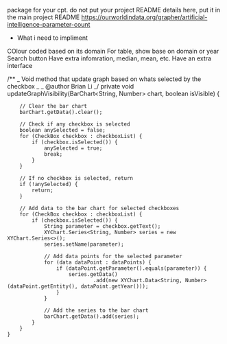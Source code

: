 package for your cpt. do not put your project README details here, put it in the main project README
https://ourworldindata.org/grapher/artificial-intelligence-parameter-count

- What i need to impliment

COlour coded based on its domain
For table, show base on domain or year
Search button
Have extra infomration, median, mean, etc.
Have an extra interface

/\*\*
_ Void method that update graph based on whats selected by the checkbox
_
_ @author Brian Li
_/
private void updateGraphVisibility(BarChart<String, Number> chart, boolean isVisible) {

        // Clear the bar chart
        barChart.getData().clear();

        // Check if any checkbox is selected
        boolean anySelected = false;
        for (CheckBox checkbox : checkboxList) {
            if (checkbox.isSelected()) {
                anySelected = true;
                break;
            }
        }

        // If no checkbox is selected, return
        if (!anySelected) {
            return;
        }

        // Add data to the bar chart for selected checkboxes
        for (CheckBox checkbox : checkboxList) {
            if (checkbox.isSelected()) {
                String parameter = checkbox.getText();
                XYChart.Series<String, Number> series = new XYChart.Series<>();
                series.setName(parameter);

                // Add data points for the selected parameter
                for (data dataPoint : dataPoints) {
                    if (dataPoint.getParameter().equals(parameter)) {
                        series.getData()
                                .add(new XYChart.Data<String, Number>(dataPoint.getEntity(), dataPoint.getYear()));
                    }
                }

                // Add the series to the bar chart
                barChart.getData().add(series);
            }
        }
    }
